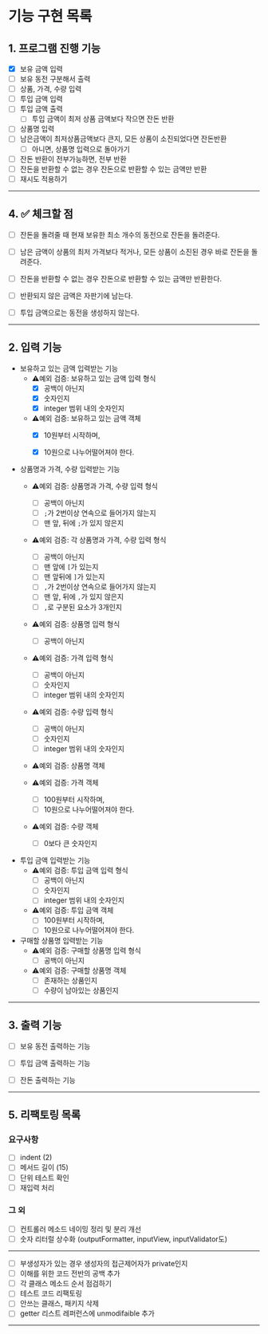 # 기능 구현 목록

## 1. 프로그램 진행 기능

- [x] 보유 금액 입력
- [ ] 보유 동전 구분해서 출력
- [ ] 상품, 가격, 수량 입력
- [ ] 투입 금액 입력
- [ ] 투입 금액 출력
  - [ ] 투입 금액이 최저 상품 금액보다 작으면 잔돈 반환
- [ ] 상품명 입력
- [ ] 남은금액이 최저상품금액보다 큰지, 모든 상품이 소진되었다면 잔돈반환
  - [ ] 아니면, 상품명 입력으로 돌아가기
- [ ] 잔돈 반환이 전부가능하면, 전부 반환
- [ ] 잔돈을 반환할 수 없는 경우 잔돈으로 반환할 수 있는 금액만 반환
- [ ] 재시도 적용하기
---


## 4. ✅ 체크할 점

- [ ] 잔돈을 돌려줄 때 현재 보유한 최소 개수의 동전으로 잔돈을 돌려준다.
- [ ] 남은 금액이 상품의 최저 가격보다 적거나, 모든 상품이 소진된 경우 바로 잔돈을 돌려준다.
- [ ] 잔돈을 반환할 수 없는 경우 잔돈으로 반환할 수 있는 금액만 반환한다.
- [ ] 반환되지 않은 금액은 자판기에 남는다.
- [ ] 투입 금액으로는 동전을 생성하지 않는다.


---


## 2. 입력 기능

- 보유하고 있는 금액 입력받는 기능
  - ⚠️예외 검증: 보유하고 있는 금액 입력 형식
    - [x] 공백이 아닌지
    - [x] 숫자인지
    - [x] integer 범위 내의 숫자인지

  - ⚠️예외 검증: 보유하고 있는 금액 객체
    - [x] 10원부터 시작하며, 
    - [x] 10원으로 나누어떨어져야 한다.


- 상품명과 가격, 수량 입력받는 기능
  - ⚠️예외 검증: 상품명과 가격, 수량 입력 형식
    - [ ] 공백이 아닌지
    - [ ] `;`가 2번이상 연속으로 들어가지 않는지
    - [ ] 맨 앞, 뒤에 `;`가 있지 않은지
  
  - ⚠️예외 검증: 각 상품명과 가격, 수량 입력 형식
    - [ ] 공백이 아닌지
    - [ ] 맨 앞에 `[`가 있는지
    - [ ] 맨 앞뒤에 `]`가 있는지
    - [ ] `,`가 2번이상 연속으로 들어가지 않는지
    - [ ] 맨 앞, 뒤에 `,`가 있지 않은지
    - [ ] `,`로 구분된 요소가 3개인지

  - ⚠️예외 검증: 상품명 입력 형식
    - [ ] 공백이 아닌지
  - ⚠️예외 검증: 가격 입력 형식
    - [ ] 공백이 아닌지
    - [ ] 숫자인지
    - [ ] integer 범위 내의 숫자인지
  - ⚠️예외 검증: 수량 입력 형식
    - [ ] 공백이 아닌지
    - [ ] 숫자인지
    - [ ] integer 범위 내의 숫자인지
  - ⚠️예외 검증: 상품명 객체
  
  - ⚠️예외 검증: 가격 객체
    - [ ] 100원부터 시작하며, 
    - [ ] 10원으로 나누어떨어져야 한다.

  - ⚠️예외 검증: 수량 객체
    - [ ] 0보다 큰 숫자인지


- 투입 금액 입력받는 기능
  - ⚠️예외 검증: 투입 금액 입력 형식
    - [ ] 공백이 아닌지
    - [ ] 숫자인지
    - [ ] integer 범위 내의 숫자인지

  - ⚠️예외 검증: 투입 금액 객체  
    - [ ] 100원부터 시작하며,
    - [ ] 10원으로 나누어떨어져야 한다.

- 구매할 상품명 입력받는 기능
  - ⚠️예외 검증: 구매할 상품명 입력 형식
    - [ ] 공백이 아닌지

  - ⚠️예외 검증: 구매할 상품명 객체
    - [ ] 존재하는 상품인지
    - [ ] 수량이 남아있는 상품인지
 
---

## 3. 출력 기능

- [ ] 보유 동전 출력하는 기능
- [ ] 투입 금액 출력하는 기능
- [ ] 잔돈 출력하는 기능


---


## 5. 리팩토링 목록
### 요구사항
- [ ] indent (2)
- [ ] 메서드 길이 (15)
- [ ] 단위 테스트 확인
- [ ] 재입력 처리 
### 그 외
- [ ] 컨트롤러 메소드 네이밍 정리 및 분리 개선
- [ ] 숫자 리터럴 상수화 (outputFormatter, inputView, inputValidator도)
---
- [ ] 부생성자가 있는 경우 생성자의 접근제어자가 private인지
- [ ] 이해를 위한 코드 전반의 공백 추가
- [ ] 각 클래스 메소드 순서 점검하기
- [ ] 테스트 코드 리팩토링
- [ ] 안쓰는 클래스, 패키지 삭제
- [ ] getter 리스트 레퍼런스에 unmodifaible 추가
---- 